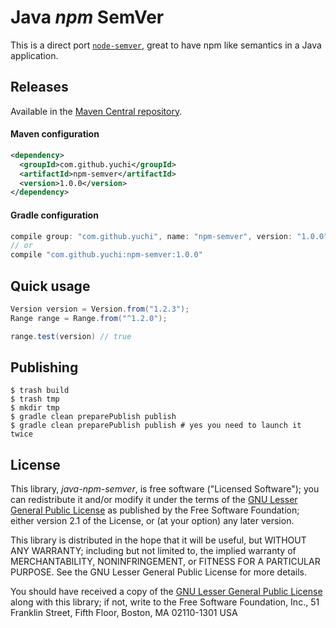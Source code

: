 Java _npm_ SemVer
=================

This is a direct port [`node-semver`](https://github.com/npm/node-semver), great to have npm like semantics in a Java application.

Releases
--------

Available in the [Maven Central repository](http://search.maven.org/#artifactdetails%7Ccom.github.yuchi%7Cnpm-semver%7C1.0.0%7Cjar).

#### Maven configuration

```xml
<dependency>
  <groupId>com.github.yuchi</groupId>
  <artifactId>npm-semver</artifactId>
  <version>1.0.0</version>
</dependency>
```

#### Gradle configuration

```groovy
compile group: "com.github.yuchi", name: "npm-semver", version: "1.0.0"
// or
compile "com.github.yuchi:npm-semver:1.0.0"
```


Quick usage
-----------

```java
Version version = Version.from("1.2.3");
Range range = Range.from("^1.2.0");

range.test(version) // true
```


Publishing
----------

```
$ trash build
$ trash tmp
$ mkdir tmp
$ gradle clean preparePublish publish
$ gradle clean preparePublish publish # yes you need to launch it twice
```


License
-------

This library, *java-npm-semver*, is free software ("Licensed Software"); you can
redistribute it and/or modify it under the terms of the [GNU Lesser General
Public License](http://www.gnu.org/licenses/lgpl-2.1.html) as published by the
Free Software Foundation; either version 2.1 of the License, or (at your
option) any later version.

This library is distributed in the hope that it will be useful, but WITHOUT ANY
WARRANTY; including but not limited to, the implied warranty of MERCHANTABILITY,
NONINFRINGEMENT, or FITNESS FOR A PARTICULAR PURPOSE. See the GNU Lesser General
Public License for more details.

You should have received a copy of the [GNU Lesser General Public
License](http://www.gnu.org/licenses/lgpl-2.1.html) along with this library; if
not, write to the Free Software Foundation, Inc., 51 Franklin Street, Fifth
Floor, Boston, MA 02110-1301 USA
